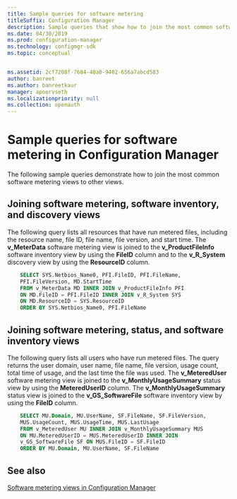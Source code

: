 ```yaml
---
title: Sample queries for software metering
titleSuffix: Configuration Manager
description: Sample queries that show how to join the most common software metering views to other views.
ms.date: 04/30/2019
ms.prod: configuration-manager
ms.technology: configmgr-sdk
ms.topic: conceptual


ms.assetid: 2cf7208f-7684-40a0-9402-656a7abcd583
author: banreet
ms.author: banreetkaur
manager: apoorvseth
ms.localizationpriority: null
ms.collection: openauth
---
```


# Sample queries for software metering in Configuration Manager

The following sample queries demonstrate how to join the most common software metering views to other views.

## Joining software metering, software inventory, and discovery views

The following query lists all resources that have run metered files, including the resource name, file ID, file name, file version, and start time. The **v_MeterData** software metering view is joined to the **v_ProductFileInfo** software inventory view by using the **FileID** column and to the **v_R_System** discovery view by using the **ResourceID** column.

```sql
    SELECT SYS.Netbios_Name0, PFI.FileID, PFI.FileName, 
    PFI.FileVersion, MD.StartTime 
    FROM v_MeterData MD INNER JOIN v_ProductFileInfo PFI 
    ON MD.FileID = PFI.FileID INNER JOIN v_R_System SYS 
    ON MD.ResourceID = SYS.ResourceID 
    ORDER BY SYS.Netbios_Name0, PFI.FileName 
```

## Joining software metering, status, and software inventory views

The following query lists all users who have run metered files. The query returns the user domain, user name, file name, file version, usage count, total time of usage, and the last time the file was used. The **v_MeteredUser** software metering view is joined to the **v_MonthlyUsageSummary** status view by using the **MeteredUserID** column. The **v_MonthlyUsageSummary** status view is joined to the **v_GS_SoftwareFile** software inventory view by using the **FileID** column.

```sql
    SELECT MU.Domain, MU.UserName, SF.FileName, SF.FileVersion, 
    MUS.UsageCount, MUS.UsageTime, MUS.LastUsage 
    FROM v_MeteredUser MU INNER JOIN v_MonthlyUsageSummary MUS 
    ON MU.MeteredUserID = MUS.MeteredUserID INNER JOIN 
    v_GS_SoftwareFile SF ON MUS.FileID = SF.FileID 
    ORDER BY MU.Domain, MU.UserName, SF.FileName 
```

## See also

[Software metering views in Configuration Manager](software-metering-views-configuration-manager.md)
